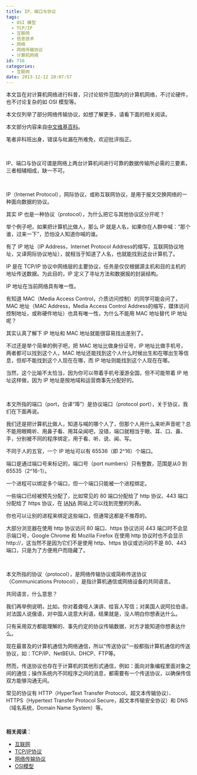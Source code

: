 ```yaml
---
title: IP、端口与协议
tags:
  - OSI 模型
  - TCP/IP
  - 互联网
  - 信息技术
  - 网络
  - 网络传输协议
  - 计算机网络
id: 716
categories:
  - 互联网
date: 2013-12-12 20:07:57
---
```


本文旨在对计算机网络进行科普，只讨论软件范围内的计算机网络，不讨论硬件，也不讨论复杂的如 OSI 模型等。

本文仅列举了部分网络传输协议，如想了解更多，请看下面的相关阅读。

本文部分内容来自[中文维基百科](https://zh.wikipedia.org)。

笔者非科班出身，错误与纰漏在所难免，欢迎批评指正。

&nbsp;

IP、端口与协议可谓是网络上两台计算机间进行可靠的数据传输所必需的三要素，三者相辅相成，缺一不可。

&nbsp;

IP（Internet Protocol），网际协议，或称互联网协议，是用于报文交换网络的一种面向数据的协议。

其实 IP 也是一种协议（protocol），为什么把它与其他协议区分开呢？

举个例子吧，如果把计算机比做人，那么 IP 就是人名，如果你在人群中喊：“那个谁，过来一下”，恐怕没人知道你喊的谁。

有了 IP 地址（IP Address，Internet Protocol Address的缩写，互联网协议地址，又译网际协议地址），就相当于知道了人名，也就能找到这台计算机了。

IP 是在 TCP/IP 协议中网络层的主要协议，任务是仅仅根据源主机和目的主机的地址传送数据。为此目的，IP 定义了寻址方法和数据报的封装结构。

IP 地址在当前网络具有唯一性。

有知道 MAC（Media Access Control，介质访问控制）的同学可能会问了，MAC 地址（MAC Address，Media Access Control Address的缩写，媒体访问控制地址，或称硬件地址）也具有唯一性，为什么不能用 MAC 地址替代 IP 地址呢？

其实认真了解下 IP 地址和 MAC 地址就能很容易找出差别了。

不过还是举个简单的例子吧，把 MAC 地址比做身份证号，IP 地址比做手机号，两者都可以找到这个人，MAC 地址还能找到这个人什么时候出生和在哪出生等信息，但却不能找到这个人现在在哪，而 IP 地址则能找到这个人现在在哪。

当然，这个比喻不太恰当，因为你可以带着手机号漫游全国，但不可能带着 IP 地址这样做，因为 IP 地址是按地域和运营商事先分配好的。

&nbsp;

本文所指的端口（port，台译“埠”）是协议端口（protocol port），关于协议，我们在下面再说。

我们还是把计算机比做人，知道与喊的哪个人了，但那个人用什么来听声音呢？总不能用眼睛听、用鼻子看、用耳朵闻吧，没错，端口就相当于眼、耳、口、鼻、手，分别被不同的程序绑定，用于看、听、说、闻、写。

不同于人的五官，一个 IP 地址可以有 65536（即 2^16）个端口。

端口是通过端口号来标记的，端口号（port numbers）只有整数，范围是从0 到65535（2^16-1）。

一个进程可以绑定多个端口，但一个端口只能被一个进程绑定。

一些端口已经被预先分配了，比如常见的 80 端口分配给了 http 协议、443 端口分配给了 https 协议，在 [IANA](https://www.iana.org/assignments/service-names-port-numbers/service-names-port-numbers.xhtml) 网站上可以找到完整的列表。

你也可以让别的进程来绑定这些端口，但通常这都是不推荐的。

大部分浏览器在使用 http 协议访问 80 端口、https 协议访问 443 端口时不会显示端口号，Google Chrome 和 Mozilla Firefox 在使用 http 协议时也不会显示 http://，这当然不是因为它们不是使用 http、https 协议或访问的不是 80、443 端口，只是为了方便用户而隐藏了。

&nbsp;

本文所指的协议（protocol），是网络传输协议或简称传送协议（Communications Protocol），是指计算机通信或网络设备的共同语言。

共同语言，什么意思？

我们再举例说明，比如，你对着聋哑人演讲、给盲人写信；对美国人说阿拉伯语，对法国人说俄语，对中国人说意大利语，结果就是，没人明白你想表达什么。

只有采用双方都能理解的、事先约定的协议传输数据，对方才能知道你想表达什么。

现在最普及的计算机通信为网络通信，所以“传送协议”一般都指计算机通信的传送协议，如：TCP/IP、NetBEUI、DHCP、FTP等。

然而，传送协议也存在于计算机的其他形式通信，例如：面向对象编程里面对象之间的通信；操作系统内不同程序之间的消息，都需要有一个传送协议，以确保传信双方能够沟通无间。

常见的协议有 HTTP（HyperText Transfer Protocol，超文本传输协议）、HTTPS（Hypertext Transfer Protocol Secure，超文本传输安全协议）和 DNS（域名系统，Domain Name System）等。

&nbsp;

**相关阅读**：

*   [互联网](https://zh.wikipedia.org/wiki/%E4%BA%92%E8%81%94%E7%BD%91)
*   [TCP/IP协议](https://zh.wikipedia.org/wiki/TCP/IP%E5%8D%8F%E8%AE%AE)
*   [网络传输协议](https://zh.wikipedia.org/wiki/%E7%BD%91%E7%BB%9C%E4%BC%A0%E8%BE%93%E5%8D%8F%E8%AE%AE)
*   [OSI模型](https://zh.wikipedia.org/wiki/OSI%E6%A8%A1%E5%9E%8B)